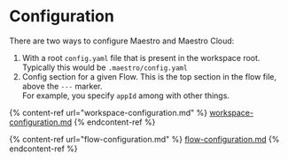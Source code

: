 # Configuration

There are two ways to configure Maestro and Maestro Cloud:

1. With a root `config.yaml` file that is present in the workspace root. Typically this would be `.maestro/config.yaml`
2. Config section for a given Flow. This is the top section in the flow file, above the `---` marker.\
   For example, you specify `appId` among with other things.

{% content-ref url="workspace-configuration.md" %}
[workspace-configuration.md](workspace-configuration.md)
{% endcontent-ref %}

{% content-ref url="flow-configuration.md" %}
[flow-configuration.md](flow-configuration.md)
{% endcontent-ref %}
